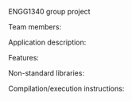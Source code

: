 ENGG1340 group project

Team members:

Application description:

Features:

Non-standard libraries:

Compilation/execution instructions:
